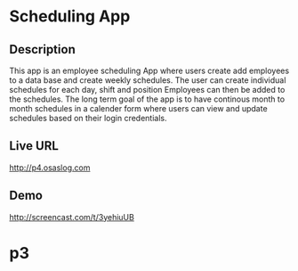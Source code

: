 # Scheduling App

## Description

This app is an employee scheduling App where users create add employees to a data base
and create weekly schedules. The user can create individual schedules for each day, shift and position
Employees can then be added to the schedules. The long term goal of the app is to have continous 
month to month schedules in a calender form where users can view and update schedules based on their login credentials.

## Live URL

<http://p4.osaslog.com>

## Demo
<http://screencast.com/t/3yehiuUB>

# p3